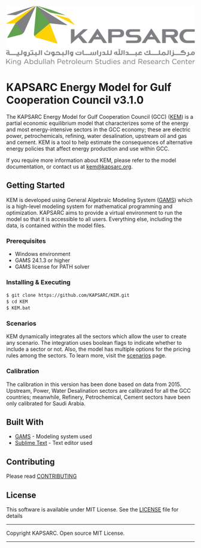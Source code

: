 ![KAPSARC]

# KAPSARC Energy Model for Gulf Cooperation Council v3.1.0
The KAPSARC Energy Model for Gulf Cooperation Council (GCC) ([KEM]) is a partial economic equilibrium model that characterizes some of the energy and most energy-intensive sectors in the GCC economy; these are electric power, petrochemicals, refining, water desalination, upstream oil and gas and cement. KEM is a tool to help estimate the consequences of alternative energy policies that affect energy production and use within GCC.

If you require more information about KEM, please refer to the model documentation, or contact us at [kem@kapsarc.org].

## Getting Started

KEM is developed using General Algebraic Modeling System ([GAMS]) which is a high-level modeling system for mathematical programming and optimization. KAPSARC aims to provide a virtual environment to run the model so that it is accessible to all
users. Everything else, including the data, is contained within the model files.


### Prerequisites

* Windows environment
* GAMS 24.1.3 or higher
* GAMS license for PATH solver

### Installing &  Executing

```bash
$ git clone https://github.com/KAPSARC/KEM.git
$ cd KEM
$ KEM.bat
```

### Scenarios
KEM dynamically integrates all the sectors which allow the user to create any scenario. The integration uses boolean flags to indicate whether to include a sector or not. Also, the model has multiple options for the pricing rules among the sectors. To learn more, visit the [scenarios] page.

### Calibration
The calibration in this version has been done based on data from 2015. Upstream, Power, Water Desalination sectors are calibrated for all the GCC countries; meanwhile, Refinery, Petrochemical, Cement sectors have been only calibrated for Saudi Arabia.


## Built With

* [GAMS] - Modeling system used
* [Sublime Text] - Text editor used

## Contributing

Please read [CONTRIBUTING]

## License

This software is available under MIT License. See the [LICENSE] file for details

-----

Copyright KAPSARC. Open source MIT License.

------


[//]: # (These are reference links used in the body)
[//]: # (Reference for websites)
[KEM]: <https://www.kapsarc.org/openkapsarc/the-kapsarc-energy-model-for-saudi-arabia>
[GAMS]: https://www.gams.com/
[Sublime Text]: https://www.sublimetext.com/



[//]: # (Reference within the project)
[KAPSARC]: docs/images/KAPSARC_Logo.png
[CONTRIBUTING]: docs/CONTRIBUTING.md
[scenarios]: docs/Scenarios.md
[LICENSE]: LICENSE.md


[//]: # (Reference for profiles)
[kem@kapsarc.org]: mailto:kem@kapsarc.org
